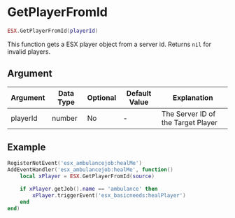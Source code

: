 # GetPlayerFromId

```lua
ESX.GetPlayerFromId(playerId)
```

This function gets a ESX player object from a server id. Returns `nil` for invalid players.

## Argument

| Argument | Data Type | Optional | Default Value | Explanation          |
|----------|-----------|----------|---------------|----------------------|
| playerId | number    | No       | -             | The Server ID of the Target Player|

## Example

```lua
RegisterNetEvent('esx_ambulancejob:healMe')
AddEventHandler('esx_ambulancejob:healMe', function()
	local xPlayer = ESX.GetPlayerFromId(source)

	if xPlayer.getJob().name == 'ambulance' then
		xPlayer.triggerEvent('esx_basicneeds:healPlayer')
	end
end)
```
